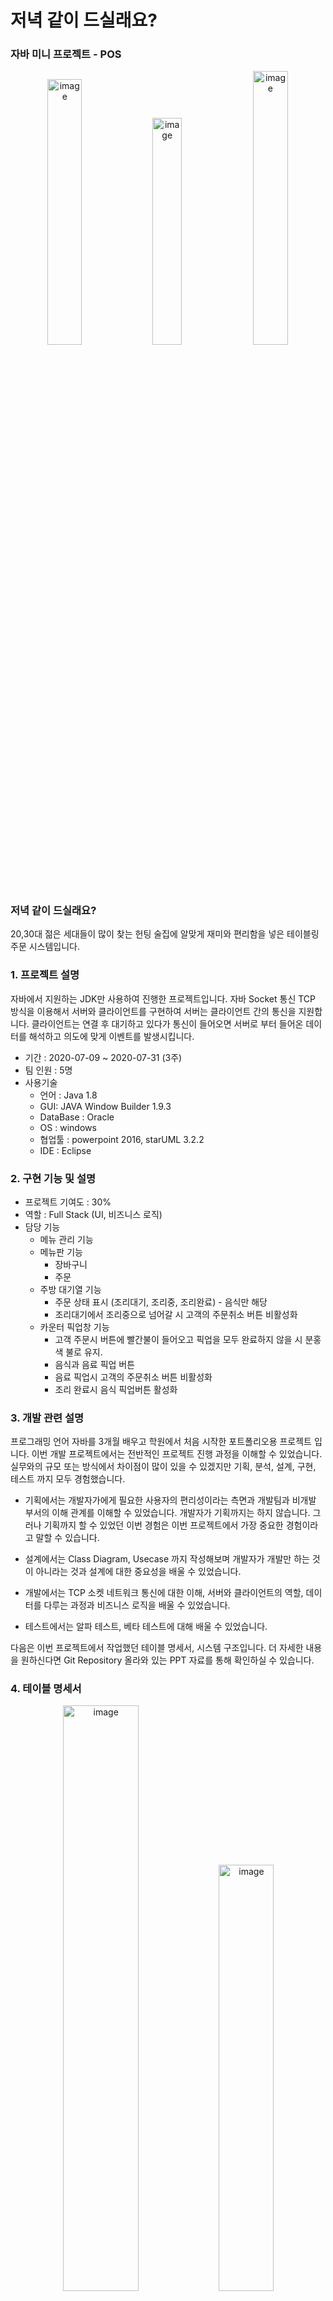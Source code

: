 # 저녁 같이 드실래요?

### 자바 미니 프로젝트 - POS

<p align="center">
<img width="33%" alt="image" src="https://github.com/dustjq1004/ZKDPos/assets/73459956/ea5c2183-bc56-4a86-9c36-be489038f97a">
<img width="30.5%" alt="image" src="https://github.com/dustjq1004/ZKDPos/assets/73459956/445baeba-8d53-4dc1-8366-bf6ffd8dacdb">
<img width="33.5%" alt="image" src="https://github.com/dustjq1004/ZKDPos/assets/73459956/c392ac4d-a938-421b-9b36-157674b92384">
</p>



### 저녁 같이 드실래요?
20,30대 젊은 세대들이 많이 찾는 헌팅 술집에 알맞게 재미와 편리함을 넣은 테이블링 주문 시스템입니다.

### 1. 프로젝트 설명

자바에서 지원하는 JDK만 사용하여 진행한 프로젝트입니다. 자바 Socket 통신 TCP 방식을 이용해서 서버와 클라이언트를 구현하여 서버는 클라이언트 간의 통신을 지원합니다.
클라이언트는 연결 후 대기하고 있다가 통신이 들어오면 서버로 부터 들어온 데이터를 해석하고 의도에 맞게 이벤트를 발생시킵니다.

-   기간 : 2020-07-09 ~ 2020-07-31 (3주)
-   팀 인원 : 5명
-   사용기술
    -   언어 : Java 1.8
    -   GUI: JAVA Window Builder 1.9.3
    -   DataBase : Oracle
    -   OS : windows
    -   협업툴 : powerpoint 2016, starUML 3.2.2
    -   IDE : Eclipse

### 2. 구현 기능 및 설명
-   프로젝트 기여도 : 30%
-   역할 : Full Stack (UI, 비즈니스 로직)
-   담당 기능
    -   메뉴 관리 기능
    -   메뉴판 기능
        -   장바구니
        -   주문
    -   주방 대기열 기능
        -   주문 상태 표시 (조리대기, 조리중, 조리완료) - 음식만 해당
        -   조리대기에서 조리중으로 넘어갈 시 고객의 주문취소 버튼 비활성화
    -   카운터 픽업창 기능
        -   고객 주문시 버튼에 빨간불이 들어오고 픽업을 모두 완료하지 않을 시 분홍색 불로 유지.
        -   음식과 음료 픽업 버튼
        -   음료 픽업시 고객의 주문취소 버튼 비활성화
        -   조리 완료시 음식 픽업버튼 활성화
     
### 3. 개발 관련 설명
프로그래밍 언어 자바를 3개월 배우고 학원에서 처음 시작한 포트폴리오용 프로젝트 입니다. 이번 개발 프로젝트에서는 전반적인 프로젝트 진행 과정을 이해할 수 있었습니다. 실무와의 규모 또는 방식에서 차이점이 많이 있을 수 있겠지만 기획, 분석, 설계, 구현, 테스트 까지 모두 경험했습니다.

- 기획에서는 개발자가에게 필요한 사용자의 편리성이라는 측면과 개발팀과 비개발 부서의 이해 관계를 이해할 수 있었습니다. 개발자가 기획까지는 하지 않습니다. 그러나 기획까지 할 수 있었던 이번 경험은 이번 프로젝트에서 가장 중요한 경험이라고 말할 수 있습니다.

- 설계에서는 Class Diagram, Usecase 까지 작성해보며 개발자가 개발만 하는 것이 아니라는 것과 설계에 대한 중요성을 배울 수 있었습니다.

- 개발에서는 TCP 소켓 네트워크 통신에 대한 이해, 서버와 클라이언트의 역할, 데이터를 다루는 과정과 비즈니스 로직을 배울 수 있었습니다.

- 테스트에서는 알파 테스트, 베타 테스트에 대해 배울 수 있었습니다.

다음은 이번 프로젝트에서 작업했던 테이블 명세서, 시스템 구조입니다. 더 자세한 내용을 원하신다면 Git Repository 올라와 있는 PPT 자료를 통해 확인하실 수 있습니다.


### 4. 테이블 명세서
<p align="center">
<img width="49%" alt="image" src="https://github.com/dustjq1004/ZKDPos/assets/73459956/ba58344b-2dac-49ff-9396-21ae4f42e827">
<img width="41.8%" alt="image" src="https://github.com/dustjq1004/ZKDPos/assets/73459956/bbd54ffb-7576-4409-bc41-1a729af25e23">
</p>
<p align="center">
<img width="49%" alt="image" src="https://github.com/dustjq1004/ZKDPos/assets/73459956/2c8b3884-dec4-4553-8d0c-12d9fb408915">
<img width="41.5%" alt="image" src="https://github.com/dustjq1004/ZKDPos/assets/73459956/9f93365d-4901-454f-a32a-bacc6486edd2">
</p>


### 5. System Architecture
<p align="center">
<img width="80%" alt="image" src="https://github.com/dustjq1004/ZKDPos/assets/73459956/c9d368d0-7c91-4dba-aee6-fd0321525e99">
</p>
